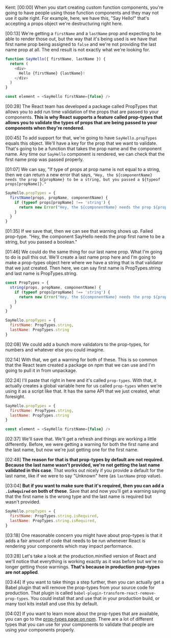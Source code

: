 Kent: [00:00] When you start creating custom function components, you're going to have people using those function components and they may not use it quite right. For example, here, we have this, "Say Hello!" that's accepting a props object we're destructuring right here.

[00:13] We're getting a `firstName` and a `lastName` prop and expecting to be able to render those out, but the way that it's being used is we have that first name prop being assigned to `false` and we're not providing the last name prop at all. The end result is not exactly what we're looking for.

```js
function SayHello({ firstName, lastName }) {
  return (
    <div>
      Hello {firstName} {lastName}!
    </div>
  )
}

const element = <SayHello firstName={false} />
```

[00:28] The React team has developed a package called PropTypes that allows you to add run time validation of the props that are passed to your components. **This is why React supports a feature called prop-types that allows you to validate the types of props that are being passed to your components when they're rendered**.

[00:45] To add support for that, we're going to have `SayHello.propTypes` equals this object. We'll have a key for the prop that we want to validate. That's going to be a function that takes the prop name and the component name. Any time our `SayHello` component is rendered, we can check that the first name prop was passed properly.

[01:07] We can say, "If type of props at prop name is not equal to a string, then we can return a new error that says, `"Hey, the ${componentName} needs the prop ${propName} to be a string, but you passed a ${typeof props[propName]}."`

```js
SayHello.propTypes = {
  firstName(props, propName, componentName) {
    if (typeof props[propName] !== 'string') {
      return new Error("Hey, the ${componentName} needs the prop ${propName} to be a string, but you passed a ${typeof props[propName]}.")
    }
  }
}
```

[01:35] If we save that, then we can see that warning shows up. Failed prop-type. "Hey, the component SayHello needs the prop first name to be a string, but you passed a boolean."

[01:46] We could do the same thing for our last name prop. What I'm going to do is pull this out. We'll create a last name prop here and I'm going to make a prop-types object here where we have a string that is that validator that we just created. Then here, we can say first name is PropTypes.string and last name is PropTypes.string.

```js
const PropTypes = {
  string(props, propName, componentName) {
    if (typeof props[propName] !== 'string') {
      return new Error("Hey, the ${componentName} needs the prop ${propName} to be a string, but you passed a ${typeof props[propName]}.")
    }
  }
}

SayHello.propTypes = {
  firstName: PropTypes.string,
  lastName: PropTypes.string
}
```

[02:08] We could add a bunch more validators to the prop-types, for numbers and whatever else you could imagine.

[02:14] With that, we get a warning for both of these. This is so common that the React team created a package on npm that we can use and I'm going to pull it in from unpackage.

[02:24] I'll paste that right in here and it's called `prop-types`. With that, it actually creates a global variable here for us called `prop-types` when we're using it as a script like that. It has the same API that we just created, what foresight.

```js
SayHello.propTypes = {
  firstName: PropTypes.string,
  lastName: PropTypes.string
}

const element = <SayHello firstName={false} />
```

[02:37] We'll save that. We'll get a refresh and things are working a little differently. Before, we were getting a warning for both the first name and the last name, but now we're just getting one for the first name.

[02:48] **The reason for that is that prop-types by default are not required. Because the last name wasn't provided, we're not getting the last name validated in this case**. That works out nicely if you provide a default for the last name, like if we were to say "Unknown" here (as `lastName` prop value).

[03:04] **But if you want to make sure that it's required, then you can add a `.isRequired` on both of these**. Save that and now you'll get a warning saying that the first name is the wrong type and the last name is required but wasn't provided.

```js
SayHello.propTypes = {
  firstName: PropTypes.string.isRequired,
  lastName: PropTypes.string.isRequired,
}
```

[03:18] One reasonable concern you might have about prop-types is that it adds a fair amount of code that needs to be run whenever React is rendering your components which may impact performance.

[03:28] Let's take a look at the production.minified version of React and we'll notice that everything is working exactly as it was before but we're no longer getting those warnings. **That's because in production prop-types are not applied**.

[03:44] If you want to take things a step further, then you can actually get a Babel plugin that will remove the prop-types from your source code for production. That plugin is called `babel-plugin-transform-react-remove-prop-types`. You could install that and use that in your production build, or many tool kits install and use this by default.

[04:02] If you want to learn more about the prop-types that are available, you can go to the [prop-types page on npm](https://www.npmjs.com/package/prop-types). There are a lot of different types that you can use for your components to validate that people are using your components properly.

